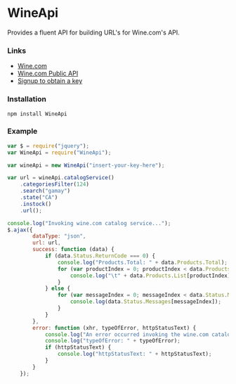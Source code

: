# WineApi

Provides a fluent API for building URL's for Wine.com's API.

### Links

* [Wine.com](http://www.wine.com)
* [Wine.com Public API](https://api.wine.com)
* [Signup to obtain a key](https://api.wine.com/signup)

### Installation

```
npm install WineApi
```

### Example

```js
var $ = require("jquery");
var WineApi = require("WineApi");

var wineApi = new WineApi("insert-your-key-here");

var url = wineApi.catalogService()
    .categoriesFilter(124)
	.search("gamay")
	.state("CA")
	.instock()
    .url();

console.log("Invoking wine.com catalog service...");
$.ajax({
        dataType: "json",
        url: url,
        success: function (data) {
            if (data.Status.ReturnCode === 0) {
                console.log("Products.Total: " + data.Products.Total);
                for (var productIndex = 0; productIndex < data.Products.List.length; productIndex++) {
                    console.log("\t" + data.Products.List[productIndex].Name);
                }
            } else {
                for (var messageIndex = 0; messageIndex < data.Status.Messages.length; messageIndex++) {
                    console.log(data.Status.Messages[messageIndex]);
                }
            }
        },
        error: function (xhr, typeOfError, httpStatusText) {
            console.log("An error occurred invoking the wine.com catalog service");
            console.log("typeOfError: " + typeOfError);
            if (httpStatusText) {
                console.log("httpStatusText: " + httpStatusText);
            }
        }
    });
```
